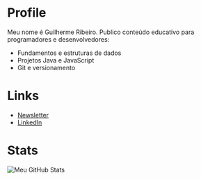 # Profile
Meu nome é Guilherme Ribeiro. Publico conteúdo educativo para programadores e desenvolvedores:
- Fundamentos e estruturas de dados
- Projetos Java e JavaScript
- Git e versionamento

# Links
- [Newsletter](https://codemaps.pages.dev)
- [LinkedIn](https://www.linkedin.com/in/devgbr)

# Stats
![Meu GitHub Stats](https://github-readme-stats.vercel.app/api?username=devgbr86&show_icons=true&theme=dark)
